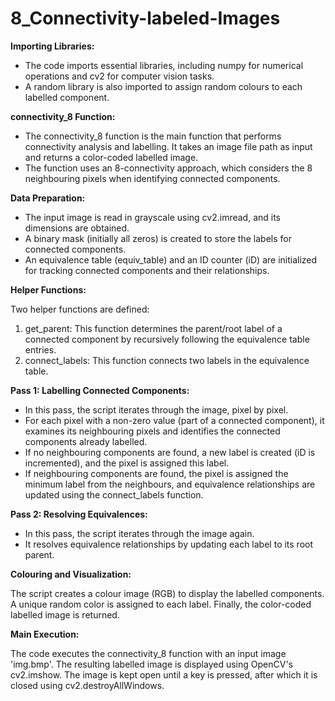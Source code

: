 # 8_Connectivity-labeled-Images
**Importing Libraries:**

- The code imports essential libraries, including numpy for numerical operations and cv2 for computer vision tasks.
- A random library is also imported to assign random colours to each labelled component.

**connectivity_8 Function:**

- The connectivity_8 function is the main function that performs connectivity analysis and labelling. It takes an image file path as input and returns a color-coded labelled image.
- The function uses an 8-connectivity approach, which considers the 8 neighbouring pixels when identifying connected components.

**Data Preparation:**

- The input image is read in grayscale using cv2.imread, and its dimensions are obtained.
- A binary mask (initially all zeros) is created to store the labels for connected components.
- An equivalence table (equiv_table) and an ID counter (iD) are initialized for tracking connected components and their relationships.

**Helper Functions:**

Two helper functions are defined:
1.	get_parent: This function determines the parent/root label of a connected component by recursively following the equivalence table entries.
2.	connect_labels: This function connects two labels in the equivalence table.

**Pass 1: Labelling Connected Components:**

- In this pass, the script iterates through the image, pixel by pixel.
- For each pixel with a non-zero value (part of a connected component), it examines its neighbouring pixels and identifies the connected components already labelled.
- If no neighbouring components are found, a new label is created (iD is incremented), and the pixel is assigned this label.
- If neighbouring components are found, the pixel is assigned the minimum label from the neighbours, and equivalence relationships are updated using the connect_labels function.

**Pass 2: Resolving Equivalences:**

- In this pass, the script iterates through the image again.
- It resolves equivalence relationships by updating each label to its root parent.

**Colouring and Visualization:**

The script creates a colour image (RGB) to display the labelled components. A unique random color is assigned to each label.
Finally, the color-coded labelled image is returned.

**Main Execution:**

The code executes the connectivity_8 function with an input image 'img.bmp'. The resulting labelled image is displayed using OpenCV's cv2.imshow. The image is kept open until a key is pressed, after which it is closed using cv2.destroyAllWindows.
